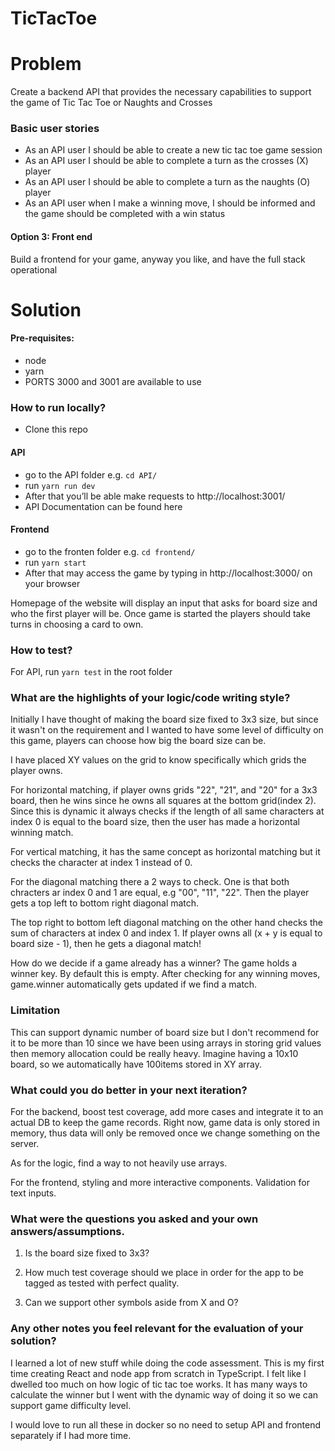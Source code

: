 # TicTacToe

# Problem
Create a backend API that provides the necessary capabilities to support the game of Tic Tac Toe or Naughts and Crosses

### Basic user stories
- As an API user I should be able to create a new tic tac toe game session
- As an API user I should be able to complete a turn as the crosses (X) player
- As an API user I should be able to complete a turn as the naughts (O) player
- As an API user when I make a winning move, I should be informed and the game should be completed with a win status

#### Option 3: Front end
Build a frontend for your game, anyway you like, and have the full stack operational

# Solution

#### Pre-requisites:
- node
- yarn
- PORTS 3000 and 3001 are available to use

### How to run locally?
- Clone this repo

#### API
- go to the API folder e.g. `cd API/`
- run `yarn run dev`
- After that you’ll be able make requests to http://localhost:3001/
- API Documentation can be found here

#### Frontend
- go to the fronten folder e.g. `cd frontend/`
- run `yarn start`
- After that may access the game by typing in  http://localhost:3000/ on your browser

Homepage of the website will display an input that asks for board size and who the first player will be. Once game is started the players should take turns in choosing a card to own.

### How to test?
For API, run `yarn test` in the root folder

### What are the highlights of your logic/code writing style?
Initially I have thought of making the board size fixed to 3x3 size, but since it wasn't on the requirement and I wanted to have some level of difficulty on this game, players can choose how big the board size can be.

I have placed XY values on the grid to know specifically which grids the player owns. 

For horizontal matching, if player owns grids "22", "21", and "20" for a 3x3 board, then he wins since he owns all squares at the bottom grid(index 2). Since this is dynamic it always checks if the length of all same characters at index 0 is equal to the board size, then the user has made a horizontal winning match.

For vertical matching, it has the same concept as horizontal matching but it checks the character at index 1 instead of 0.

For the diagonal matching there a 2 ways to check. One is that both chracters ar index 0 and 1 are equal, e.g "00", "11", "22". Then the player gets a top left to bottom right diagonal match.

The top right to bottom left diagonal matching on the other hand checks the sum of characters at index 0 and index 1. If player owns all (x + y is equal to board size - 1), then he gets a diagonal match!

How do we decide if a game already has a winner? The game holds a winner key. By default this is empty. After checking for any winning moves, game.winner automatically gets updated if we find a match.

### Limitation
This can support dynamic number of board size but I don't recommend for it to be more than 10 since we have been using arrays in storing grid values then memory allocation could be really heavy. Imagine having a 10x10 board, so we automatically have 100items stored in XY array.
 

### What could you do better in your next iteration?
For the backend, boost test coverage, add more cases and integrate it to an actual DB to keep the game records. Right now, game data is only stored in memory, thus data will only be removed once we change something on the server.

As for the logic, find a way to not heavily use arrays.

For the frontend, styling and more interactive components. Validation for text inputs. 

### What were the questions you asked and your own answers/assumptions.

1. Is the board size fixed to 3x3?
   
2. How much test coverage should we place in order for the app to be tagged as tested with perfect quality.
   
3. Can we support other symbols aside from X and O?
   
### Any other notes you feel relevant for the evaluation of your solution?
I learned a lot of new stuff while doing the code assessment. This is my first time creating React and node app  from scratch in TypeScript. I felt like I dwelled too much on how logic of tic tac toe works. It has many ways to calculate the winner but I went with the dynamic way of doing it so we can support game difficulty level.

I would love to run all these in docker so no need to setup API and frontend separately if I had more time.
